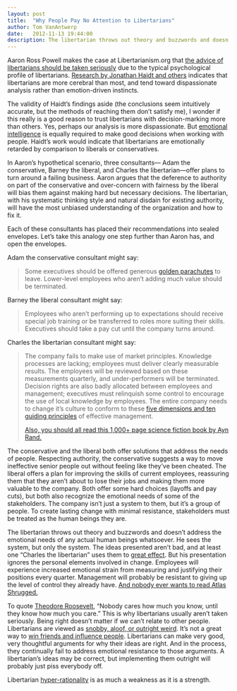 ```yaml
---
layout: post
title:  "Why People Pay No Attention to Libertarians"
author: Tom VanAntwerp
date:   2012-11-13 19:44:00
description: The libertarian throws out theory and buzzwords and doesn’t address the emotional needs of any actual human beings whatsoever.
---
```


Aaron Ross Powell makes the case at Libertarianism.org that [the advice of libertarians should be taken seriously](http://www.libertarianism.org/blog/why-people-should-pay-more-attention-libertarians) due to the typical psychological profile of libertarians. [Research by Jonathan Haidt and others](http://www.plosone.org/article/info%3Adoi%2F10.1371%2Fjournal.pone.0042366) indicates that libertarians are more cerebral than most, and tend toward dispassionate analysis rather than emotion-driven instincts.

The validity of Haidt’s findings aside (the conclusions seem intuitively accurate, but the methods of reaching them don’t satisfy me), I wonder if this really is a good reason to trust libertarians with decision-marking more than others. Yes, perhaps our analysis is more dispassionate. But [emotional intelligence](http://en.wikipedia.org/wiki/Emotional_intelligence) is equally required to make good decisions when working with people. Haidt’s work would indicate that libertarians are emotionally retarded by comparison to liberals or conservatives.

In Aaron’s hypothetical scenario, three consultants— Adam the conservative, Barney the liberal, and Charles the libertarian—offer plans to turn around a failing business. Aaron argues that the deference to authority on part of the conservative and over-concern with fairness by the liberal will bias them against making hard but necessary decisions. The libertarian, with his systematic thinking style and natural disdain for existing authority, will have the most unbiased understanding of the organization and how to fix it.

Each of these consultants has placed their recommendations into sealed envelopes. Let’s take this analogy one step further than Aaron has, and open the envelopes.

Adam the conservative consultant might say:

> Some executives should be offered generous [golden parachutes](http://en.wikipedia.org/wiki/Golden_parachute) to leave. Lower-level employees who aren’t adding much value should be terminated.

Barney the liberal consultant might say:

> Employees who aren’t performing up to expectations should receive special job training or be transferred to roles more suiting their skills. Executives should take a pay cut until the company turns around.

Charles the libertarian consultant might say:

> The company fails to make use of market principles. Knowledge processes are lacking; employees must deliver clearly measurable results. The employees will be reviewed based on these measurements quarterly, and under-performers will be terminated. Decision rights are also badly allocated between employees and management; executives must relinquish some control to encourage the use of local knowledge by employees. The entire company needs to change it’s culture to conform to these [five dimensions and ten guiding principles](http://en.wikipedia.org/wiki/Charles_G._Koch#Market-Based_Management) of effective management.
>
> [Also, you should all read this 1,000+ page science fiction book by Ayn Rand.](http://www.nytimes.com/2009/08/02/business/02bbt.html?_r=0)

The conservative and the liberal both offer solutions that address the needs of people. Respecting authority, the conservative suggests a way to move ineffective senior people out without feeling like they’ve been cheated. The liberal offers a plan for improving the skills of current employees, reassuring them that they aren’t about to lose their jobs and making them more valuable to the company. Both offer some hard choices (layoffs and pay cuts), but both also recognize the emotional needs of some of the stakeholders. The company isn’t just a system to them, but it’s a group of people. To create lasting change with minimal resistance, stakeholders must be treated as the human beings they are.

The libertarian throws out theory and buzzwords and doesn’t address the emotional needs of any actual human beings whatsoever. He sees the system, but only the system. The ideas presented aren’t bad, and at least one “Charles the libertarian” uses them to [great effect](http://www.kochind.com/). But his presentation ignores the personal elements involved in change. Employees will experience increased emotional strain from measuring and justifying their positions every quarter. Management will probably be resistant to giving up the level of control they already have. [And nobody ever wants to read Atlas Shrugged.](http://www.southparkstudios.com/clips/150385/plucked)

To quote [Theodore Roosevelt](http://www.brainyquote.com/quotes/quotes/t/theodorero140484.html), “Nobody cares how much you know, until they know how much you care.” This is why libertarians usually aren’t taken seriously. Being right doesn’t matter if we can’t relate to other people. Libertarians are viewed as [snobby, aloof, or outright weird](http://leftycartoons.com/the-24-types-of-libertarian/). It’s not a great way to [win friends and influence people](http://en.wikipedia.org/wiki/How_to_Win_Friends_and_Influence_People). Libertarians can make very good, very thoughtful arguments for why their ideas are right. And in the process, they continually fail to address emotional resistance to those arguments. A libertarian’s ideas may be correct, but implementing them outright will probably just piss everybody off.

Libertarian [hyper-rationality](http://bigthink.com/ideas/hyper-rationality?page=all) is as much a weakness as it is a strength.
